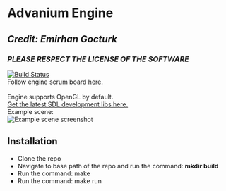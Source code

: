 # Advanium Engine
## _Credit: Emirhan Gocturk_
### _PLEASE RESPECT THE LICENSE OF THE SOFTWARE_

[![Build Status](https://travis-ci.org/joemccann/dillinger.svg?branch=master)](https://travis-ci.org/joemccann/)
<br>
Follow engine scrum board [here](https://trello.com/b/Rsd7TdH4/advanium-engine).<br>
<br>
Engine supports OpenGL by default.<br>
[Get the latest SDL development libs here.](https://www.libsdl.org/download-2.0.php)
<br>
Example scene:<br>
![Example scene screenshot](https://i.ibb.co/xfzcs51/Screenshot-2021-11-03-at-19-52-21.png)

## Installation
<ul>
  <li>Clone the repo</li>
  <li>Navigate to base path of the repo and run the command: <b>mkdir build</b></li>
  <li>Run the command: make</li>
  <li>Run the command: make run</li>
</ul>
